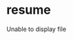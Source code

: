 <html>
  <body>
    <h1>resume</h1>
    <object data="/docs/resume.pdf" type="application/pdf" width="100%" height="500px">
      <p>Unable to display file</p>
    </object>
  </body>
</html>

